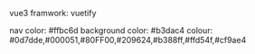 vue3
framwork: vuetify

nav color: #ffbc6d
background color: #b3dac4
colour: #0d7dde,#000051,#80FF00,#209624,#b388ff,#ffd54f,#cf9ae4
